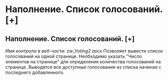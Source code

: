 ﻿---
description: 2.4.7
---
# Наполнение. Список голосований. [+]
## Наполнение. Список голосований. [+]
*Имя контрола в веб-части: zw_Voting2.ascx*
Позволяет вывести список голосований на одной странице. 
Необходимо указать "Число элементов на странице" для определения количества голосований на странице.
Выводятся все доступные голосования из списка начиная с последнего добавленного.

